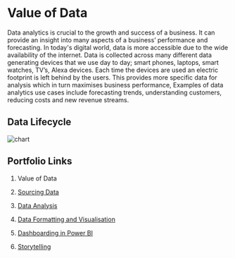 # Value of Data
Data analytics is crucial to the growth and success of a business. It can provide an insight into many aspects of a business’ performance and forecasting. In today's digital world, data is more accessible due to the wide availability of the internet. Data is collected across many different data generating devices that we use day to day; smart phones, laptops, smart watches, TV’s, Alexa devices. Each time the devices are used an electric footprint is left behind by the users. This provides more specific data for analysis which in turn maximises business performance, Examples of data analytics use cases include forecasting trends, understanding customers, reducing costs and new revenue streams.

## Data Lifecycle

![chart](https://github.com/joanneabioye/Value-of-Data/assets/153685683/ef84f12b-d284-4662-a1b5-58836694d9ab)


## Portfolio Links

1. Value of Data

2. [Sourcing Data](https://github.com/joanneabioye/Sourcing-Data)

3. [Data Analysis](https://github.com/joanneabioye/Data-Analysis/blob/main/README.md)

4. [Data Formatting and Visualisation](https://github.com/joanneabioye/Data-Formatting-and-Visualisation)

5. [Dashboarding in Power BI](https://github.com/joanneabioye/Dashboarding-in-Power-BI/blob/main/README.md)

6. [Storytelling](https://github.com/joanneabioye/Storytelling/blob/main/README.md)
